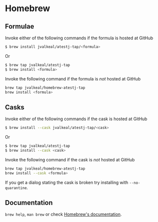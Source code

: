 # Homebrew

## Formulae
Invoke either of the following commands if the formula is hosted at GitHub

```sh
$ brew install jvalkeal/atestj-tap/<formula>
```

Or

```sh
$ brew tap jvalkeal/atestj-tap
$ brew install <formula>
```

Invoke the following command if the formula is *not* hosted at GitHub

```sh
brew tap jvalkeal/homebrew-atestj-tap 
brew install <formula>
```

## Casks
Invoke either of the following commands if the cask is hosted at GitHub

```sh
$ brew install --cask jvalkeal/atestj-tap/<cask>
```

Or

```sh
$ brew tap jvalkeal/atestj-tap
$ brew install --cask <cask>
```

Invoke the following command if the cask is *not* hosted at GitHub

```sh
brew tap jvalkeal/homebrew-atestj-tap 
brew install --cask <formula>
```

If you get a dialog stating the cask is broken try installing with `--no-quarantine`.

## Documentation
`brew help`, `man brew` or check [Homebrew's documentation](https://docs.brew.sh).
